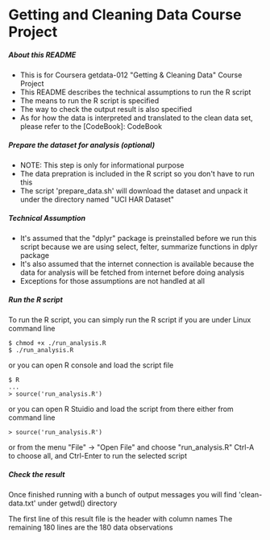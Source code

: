 # Getting and Cleaning Data Course Project

##### About this README
* This is for Coursera getdata-012 "Getting & Cleaning Data" Course Project
* This README describes the technical assumptions to run the R script
* The means to run the R script is specified
* The way to check the output result is also specified
* As for how the data is interpreted and translated to the clean data set, please refer to the [CodeBook]: CodeBook

##### Prepare the dataset for analysis (optional)
* NOTE: This step is only for informational purpose
* The data prepration is included in the R script so you don't have to run this
* The script 'prepare_data.sh' will download the dataset and unpack it under the directory named "UCI HAR Dataset"

##### Technical Assumption
* It's assumed that the "dplyr" package is preinstalled before we run this script because we are using select, felter, summarize functions in dplyr package
* It's also assumed that the internet connection is available because the data for analysis will be fetched from internet before doing analysis
* Exceptions for those assumptions are not handled at all

##### Run the R script
To run the R script, you can simply run the R script if you are under Linux command line
~~~
$ chmod +x ./run_analysis.R
$ ./run_analysis.R
~~~

or you can open R console and load the script file
~~~
$ R
...
> source('run_analysis.R')
~~~

or you can open R Stuidio and load the script from there
either from command line
~~~
> source('run_analysis.R')
~~~
or from the menu "File" -> "Open File" and choose "run_analysis.R"
Ctrl-A to choose all, and Ctrl-Enter to run the selected script

##### Check the result
Once finished running with a bunch of output messages
you will find 'clean-data.txt' under getwd() directory

The first line of this result file is the header with column names
The remaining 180 lines are the 180 data observations

